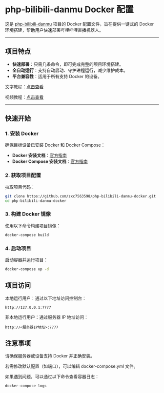 # php-bilibili-danmu Docker 配置

这是 [php-bilibili-danmu](https://github.com/zxc7563598/php-bilibili-danmu) 项目的 Docker 配置文件，旨在提供一键式的 Docker 环境搭建，帮助用户快速部署哔哩哔哩直播机器人。

---

## 项目特点

- **快速部署**：只需几条命令，即可完成完整的项目环境搭建。
- **全自动运行**：支持自动启动、守护进程运行，减少维护成本。
- **平台兼容性**：适用于所有支持 Docker 的设备。


文字教程：[点击查看](https://hejunjie.life/posts/b06795f9.html)

视频教程：[点击查看](https://www.bilibili.com/video/BV1PBrSYxEQn)

---

## 快速开始

### **1. 安装 Docker**
确保目标设备已安装 Docker 和 Docker Compose：
- **Docker 安装文档**：[官方指南](https://docs.docker.com/get-docker/)
- **Docker Compose 安装文档**：[官方指南](https://docs.docker.com/compose/install/)

### **2. 获取项目配置**
拉取项目代码：
```bash
git clone https://github.com/zxc7563598/php-bilibili-danmu-docker.git
cd php-bilibili-danmu-docker
```

### **3. 构建 Docker 镜像**
使用以下命令构建项目镜像：
```bash
docker-compose build
```

### **4. 启动项目**
启动容器并运行项目：
```bash
docker-compose up -d
```

## 项目访问
本地运行用户：通过以下地址访问控制台：
```
http://127.0.0.1:7777
```

非本地运行用户：通过服务器 IP 地址访问：
```
http://<服务器IP地址>:7777
```

## 注意事项
请确保服务器或设备支持 Docker 并正确安装。

若需修改默认配置（如端口），可以编辑 docker-compose.yml 文件。

如果遇到问题，可以通过以下命令查看容器日志：
```bash
docker-compose logs
```